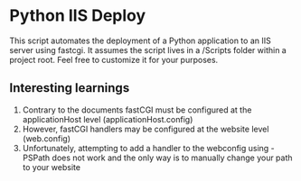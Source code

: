 # Python IIS Deploy
This script automates the deployment of a Python application to an IIS server using fastcgi. It assumes the script lives in a /Scripts folder within a project root. Feel free to customize it for your purposes.

## Interesting learnings
1. Contrary to the documents fastCGI must be configured at the applicationHost level (applicationHost.config)
1. However, fastCGI handlers may be configured at the website level (web.config)
1. Unfortunately, attempting to add a handler to the webconfig using -PSPath does not work and the only way is to manually change your path to your website

